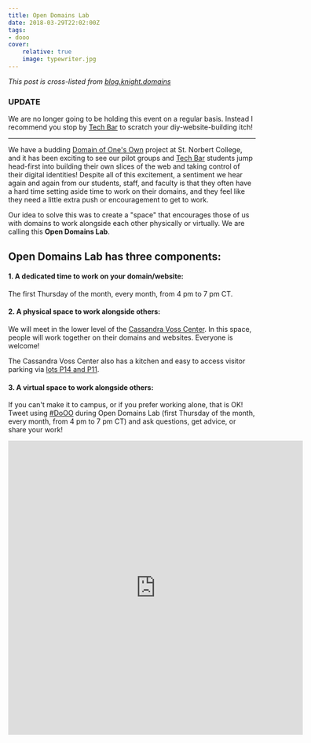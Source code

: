 ```yaml
---
title: Open Domains Lab
date: 2018-03-29T22:02:00Z
tags:
- dooo
cover:
    relative: true
    image: typewriter.jpg
---
```


_This post is cross-listed from [blog.knight.domains](https://blog.knight.domains/thinkdeeper/open-domains-lab/)_

### UPDATE
We are no longer going to be holding this event on a regular basis. Instead I recommend you stop by [Tech Bar](https://techbar.knight.domains) to scratch your diy-website-building itch!

--------------

We have a budding [Domain of One's Own](https://knight.domains/) project at St. Norbert College, and it has been exciting to see our pilot groups and [Tech Bar](https://www.snc.edu/its/services/techbar.html) students jump head-first into building their own slices of the web and taking control of their digital identities! Despite all of this excitement, a sentiment we hear again and again from our students, staff, and faculty is that they often have a hard time setting aside time to work on their domains, and they feel like they need a little extra push or encouragement to get to work.

Our idea to solve this was to create a "space" that encourages those of us with domains to work alongside each other physically or virtually. We are calling this **Open Domains Lab**.

## Open Domains Lab has three components:

#### 1. A dedicated time to work on your domain/website:
The first Thursday of the month, every month, from 4 pm to 7 pm CT.

#### 2. A physical space to work alongside others:
We will meet in the lower level of the [Cassandra Voss Center](https://www.snc.edu/cvc/). In this space, people will work together on their domains and websites. Everyone is welcome!

The Cassandra Voss Center also has a kitchen and easy to access visitor parking via [lots P14 and P11](http://www.snc.edu/parking/docs/parkingmap.pdf).

#### 3. A virtual space to work alongside others:
If you can't make it to campus, or if you prefer working alone, that is OK! Tweet using [#DoOO](https://twitter.com/search?f=tweets&q=%23DoOO&src=typd) during Open Domains Lab (first Thursday of the month, every month, from 4 pm to 7 pm CT) and ask questions, get advice, or share your work!

<iframe src="https://calendar.google.com/calendar/embed?showNav=0&amp;showDate=0&amp;showPrint=0&amp;showTabs=0&amp;showCalendars=0&amp;mode=AGENDA&amp;height=400&amp;wkst=1&amp;bgcolor=%23FFFFFF&amp;src=snc.edu_to9u3aus505os160428pm0krdk%40group.calendar.google.com&amp;color=%2342104A&amp;ctz=America%2FChicago" style="border-width:0" width="600" height="600" frameborder="0" scrolling="no"></iframe>